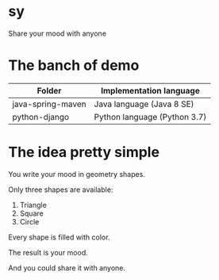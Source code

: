 # sy

Share your mood with anyone

# The banch of demo

|Folder|Implementation language
|------|-----------------------
|java-spring-maven|Java language (Java 8 SE)
|python-django|Python language (Python 3.7)

# The idea pretty simple
You write your mood in geometry shapes.

Only three shapes are available:
 1. Triangle
 2. Square
 3. Circle

Every shape is filled with color.

The result is your mood.

And you could share it with anyone.

